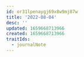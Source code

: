 ```yaml
---
id: or31lpenaygj69x8w9mj87w
title: '2022-08-04'
desc: ''
updated: 1659668713966
created: 1659668713966
traitIds:
  - journalNote
---
```

